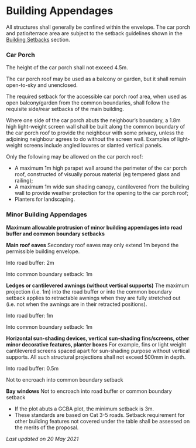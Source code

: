 # Building Appendages

All structures shall generally be confined within the envelope. The car porch and patio/terrace area are subject to the setback guidelines shown in the [Building Setbacks](https://www.ura.gov.sg/Corporate/Guidelines/Development-Control/Residential/Semi-Detached-Houses/Setbacks-from-boundaries) section.

### Car Porch

The height of the car porch shall not exceed 4.5m.

The car porch roof may be used as a balcony or garden, but it shall remain open-to-sky and unenclosed.

The required setback for the accessible car porch roof area, when used as open balcony/garden from the common boundaries, shall follow the requisite side/rear setbacks of the main building.

Where one side of the car porch abuts the neighbour’s boundary, a 1.8m high light-weight screen wall shall be built along the common boundary of the car porch roof to provide the neighbour with some privacy, unless the adjoining neighbour agrees to do without the screen wall. Examples of light-weight screens include angled louvres or slanted vertical panels.

Only the following may be allowed on the car porch roof:

- A maximum 1m high parapet wall around the perimeter of the car porch roof, constructed of visually porous material (eg tempered glass and railing);
- A maximum 1m wide sun shading canopy, cantilevered from the building wall to provide weather protection for the opening to the car porch roof;
- Planters for landscaping.

### Minor Building Appendages

**Maximum allowable protrusion of minor building appendages into road buffer and common boundary setbacks**

**Main roof eaves**
Secondary roof eaves may only extend 1m beyond the permissible building envelope.

Into road buffer: 2m

Into common boundary setback: 1m

**Ledges or cantilevered awnings (without vertical supports)**
The maximum projection (i.e. 1m) into the road buffer or into the common boundary setback applies to retractable awnings when they are fully stretched out (i.e. not when the awnings are in their retracted positions).

Into road buffer: 1m

Into common boundary setback: 1m

**Horizontal sun-shading devices, vertical sun-shading fins/screens, other minor decorative features, planter boxes**
For example, fins or light weight cantilevered screens spaced apart for sun-shading purpose without vertical supports. All such structural projections shall not exceed 500mm in depth.

Into road buffer: 0.5m

Not to encroach into common boundary setback

**Bay windows**
Not to encroach into road buffer or common boundary setback

- If the plot abuts a GCBA plot, the minimum setback is 3m.
- These standards are based on Cat 3-5 roads. Setback requirement for other building features not covered under the table shall be assessed on the merits of the proposal.

*Last updated on 20 May 2021*
